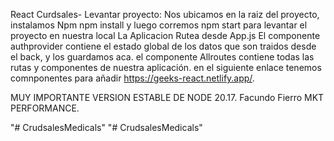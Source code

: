React Curdsales-
Levantar proyecto: Nos ubicamos en la raiz del proyecto, instalamos Npm
npm install
y luego corremos
npm start
para levantar el proyecto en nuestra local La Aplicacion Rutea desde App.js El componente authprovider contiene el estado global de los datos que son traidos desde el back, y los guardamos aca. el componente Allroutes contiene todas las rutas y componentes de nuestra aplicación. en el siguiente enlace tenemos comnponentes para añadir https://geeks-react.netlify.app/.

MUY IMPORTANTE
VERSION ESTABLE DE NODE 20.17.
Facundo Fierro MKT PERFORMANCE.



"# CrudsalesMedicals" 
"# CrudsalesMedicals" 
